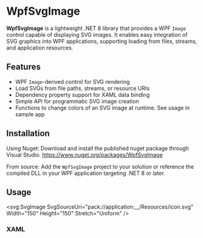 # WpfSvgImage

**WpfSvgImage** is a lightweight .NET 8 library that provides a WPF `Image` control capable of displaying SVG images. It enables easy integration of SVG graphics into WPF applications, supporting loading from files, streams, and application resources.

## Features

- WPF `Image`-derived control for SVG rendering
- Load SVGs from file paths, streams, or resource URIs
- Dependency property support for XAML data binding
- Simple API for programmatic SVG image creation
- Functions to change colors of an SVG image at runtime. See usage in sample app

## Installation

Using Nuget: 
Download and install the published nuget package through Visual Studio. https://www.nuget.org/packages/WpfSvgImage

From source:
Add the `WpfSvgImage` project to your solution or reference the compiled DLL in your WPF application targeting .NET 8 or later.

## Usage

<Window x:Class="MainWindow"
        xmlns="http://schemas.microsoft.com/winfx/2006/xaml/presentation"
        xmlns:x="http://schemas.microsoft.com/winfx/2006/xaml"
        xmlns:d="http://schemas.microsoft.com/expression/blend/2008"
        xmlns:mc="http://schemas.openxmlformats.org/markup-compatibility/2006"
        xmlns:svg="clr-namespace:WpfSvgImage;assembly=WpfSvgImage"
        mc:Ignorable="d"
        Title="MainWindow" Height="600" Width="900">
    <Grid>
        <svg:SvgImage SvgSourceUri="pack://application:,,,/Resources/icon.svg" Width="150" Height="150" Stretch="Uniform" />
    </Grid>
</Window>

### XAML

